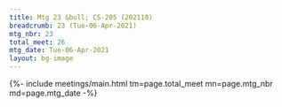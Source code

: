 ```yaml
---
title: Mtg 23 &bull; CS-205 (202110)
breadcrumb: 23 (Tue-06-Apr-2021)
mtg_nbr: 23
total_meet: 26
mtg_date: Tue-06-Apr-2021
layout: bg-image
---
```


{%- include meetings/main.html
    tm=page.total_meet
    mn=page.mtg_nbr
    md=page.mtg_date
-%}
